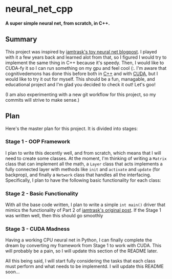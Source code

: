# neural_net_cpp

**A super simple neural net, from scratch, in C++.**

## Summary

This project was inspired by [iamtrask's toy neural net blogpost](https://iamtrask.github.io/2015/07/12/basic-python-network/). I played with it a few years back and learned alot from that, so I figured I would try to implement the same thing in C++ because it's speedy. Then, I would like to CUDA-fy it so I can run something on my gpu and feel cool (:. I'm aware that cognitivedemons has done this before both in [C++](https://cognitivedemons.wordpress.com/2017/07/06/a-neural-network-in-10-lines-of-c-code/) and with [CUDA](https://cognitivedemons.wordpress.com/2017/09/02/a-neural-network-in-10-lines-of-cuda-c-code/), but I would like to try it out for myself. This should be a fun, managable, and educational project and I'm glad you decided to check it out! Let's goo!

(I am also experimenting with a new git workflow for this project, so my commits will strive to make sense.)

## Plan

Here's the master plan for this project. It is divided into stages:

### Stage 1 - OOP Framework

I plan to write this decently well, and from scratch, which means that I will need to create some classes. At the moment, I'm thinking of writing a `Matrix` class that can implement all the math, a `Layer` class that acts implements a fully connected layer with methods like `init` and `activate` and `update` (for backprop), and finally a `Network` class that handles all the interfacing. Specifically, I plan to have the following basic functionality for each class:

### Stage 2 - Basic Functionality

With all the base code written, I plan to write a simple `int main()` driver that mimics the functionality of Part 2 of [iamtrask's original post](https://iamtrask.github.io/2015/07/12/basic-python-network/). If the Stage 1 was written well, then this should go smoothly

### Stage 3 - CUDA Madness

Having a working CPU neural net in Python, I can finally complete the dream by converting my framework from Stage 1 to work with CUDA. This will probably be a pain, so I will update this section of the README later.

All this being said, I will start fully considering the tasks that each class must perform and what needs to be implementd. I will update this README soon...
